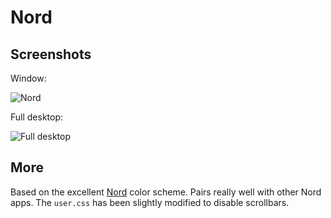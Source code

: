 # Nord

## Screenshots

Window: 

![Nord](https://i.imgur.com/weR89yy.jpg)

Full desktop: 

![Full desktop](https://i.imgur.com/jzfNv2s.jpg)

## More

Based on the excellent [Nord](https://github.com/arcticicestudio/nord) color scheme. Pairs really well with other Nord apps. The `user.css` has been slightly modified to disable scrollbars.


